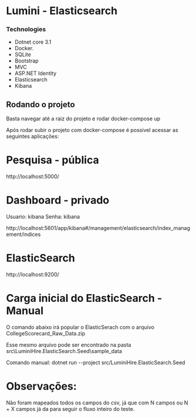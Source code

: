 # Lumini - Elasticsearch

### Technologies
* Dotnet core 3.1
* Docker.
* SQLite
* Bootstrap
* MVC
* ASP.NET Identity
* Elasticsearch
* Kibana

## Rodando o projeto
Basta navegar até a raiz do projeto e rodar docker-compose up

Após rodar subir o projeto com docker-compose é possivel acessar as seguintes aplicações:

# Pesquisa - pública

http://localhost:5000/

# Dashboard - privado

Usuario: kibana 
Senha: kibana

http://localhost:5601/app/kibana#/management/elasticsearch/index_management/indices

# ElasticSearch

http://localhost:9200/


# Carga inicial do ElasticSearch - Manual

O comando abaixo irá popular o ElasticSerach com o arquivo CollegeScorecard_Raw_Data.zip

Esse mesmo arquivo pode ser encontrado na pasta src\LuminiHire.ElasticSearch.Seed\sample_data

Comando manual:
dotnet run --project src/LuminiHire.ElasticSearch.Seed

# Observações:
Não foram mapeados todos os campos do csv, já que com N campos ou N + X campos já da para seguir o fluxo inteiro do teste.
